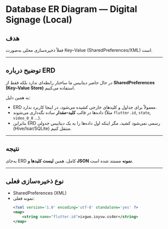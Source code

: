 # Database ER Diagram — Digital Signage (Local)

## هدف
فعلاً ذخیره‌سازی محلی به‌صورت Key–Value (SharedPreferences/XML) است.

---


## توضیح درباره ERD

در حال حاضر دیتابیس ما ساختار رابطه‌ای ندارد 
بلکه فقط از **SharedPreferences (Key–Value Store)** استفاده می‌کنیم.

به همین دلیل:

-  ERD  معمولاً برای جداول و کلیدهای خارجی کشیده می‌شود، در اینجا کاربرد ندارد.  
- داده‌ها در قالب **کلید–مقدار** ساده نگه‌داری می‌شوند (مثلاً `flutter.id`, `state`, `video_0_0` …).  
- بنابراین ERD رسمی نمی‌شود کشید، مگر اینکه اول داده‌ها را به یک دیتابیس جدولی (Hive/Isar/SQLite) منتقل کنیم.

---

## نتیجه
به‌جای ERD کامل، همین **لیست کلیدها و JSON نمونه** مستند شده است.  

---

## نوع ذخیره‌سازی فعلی
- SharedPreferences (XML)
- نمونه فعلی:
  ```xml
  <?xml version='1.0' encoding='utf-8' standalone='yes' ?>
  <map>
      <string name="flutter.id">ixgwe.ioyvw.ss4mr</string>
  </map>

  
